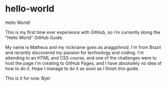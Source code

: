 # hello-world

Hello World!

This is my first time ever experience with GitHub, so i'm currently doing the "Hello World" GitHub Guide.

My name is Matheus and my nickname goes as araggohnxd. I'm from Brazil and recently discovered my passion for technology and coding.
I'm attending to an  HTML and CSS course, and one of the challenges were to host the page i'm creating to GitHub Pages, and I have absolutely no idea of how to do it.
Hope I manage to do it as soon as I finish this guide.

This is it for now.
Bye!
